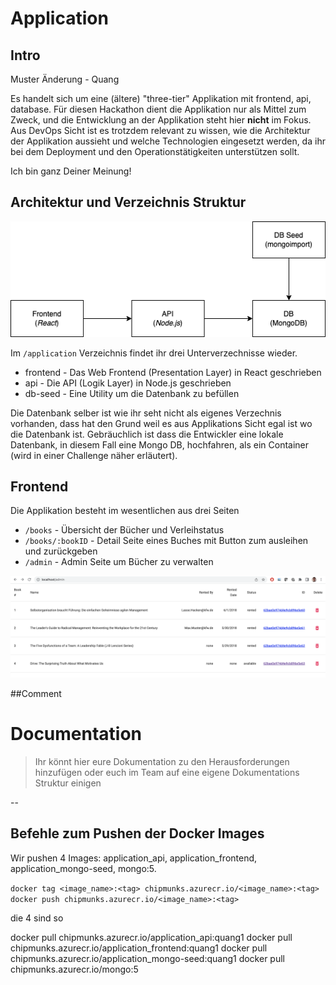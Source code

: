 # Application

## Intro

Muster Änderung - Quang

Es handelt sich um eine (ältere) "three-tier" Applikation mit frontend, api, database.
Für diesen Hackathon dient die Applikation nur als Mittel zum Zweck, und die Entwicklung an der Applikation steht hier **nicht** im Fokus. Aus DevOps Sicht ist es trotzdem relevant zu wissen, wie die Architektur der Applikation aussieht und welche Technologien eingesetzt werden, da ihr bei dem Deployment und den Operationstätigkeiten unterstützen sollt.

Ich bin ganz Deiner Meinung!

## Architektur und Verzeichnis Struktur

<img src="./application/docs/dobib.drawio.png">

Im `/application` Verzeichnis findet ihr drei Unterverzechnisse wieder.

- frontend - Das Web Frontend (Presentation Layer) in React geschrieben
- api - Die API (Logik Layer) in Node.js geschrieben
- db-seed - Eine Utility um die Datenbank zu befüllen

Die Datenbank selber ist wie ihr seht nicht als eigenes Verzechnis vorhanden, dass hat den Grund weil es aus Applikations Sicht egal ist wo die Datenbank ist. Gebräuchlich ist dass die Entwickler eine lokale Datenbank, in diesem Fall eine Mongo DB, hochfahren, als ein Container (wird in einer Challenge näher erläutert).

## Frontend

Die Applikation besteht im wesentlichen aus drei Seiten

- `/books` - Übersicht der Bücher und Verleihstatus
- `/books/:bookID` - Detail Seite eines Buches mit Button zum ausleihen und zurückgeben
- `/admin` - Admin Seite um Bücher zu verwalten

<img src="./application/docs/dobib.app.png">

##Comment

# Documentation

> Ihr könnt hier eure Dokumentation zu den Herausforderungen hinzufügen oder euch im Team auf eine eigene Dokumentations Struktur einigen

--

## Befehle zum Pushen der Docker Images

Wir pushen 4 Images: application_api, application_frontend, application_mongo-seed, mongo:5.

`docker tag <image_name>:<tag> chipmunks.azurecr.io/<image_name>:<tag>`
`docker push chipmunks.azurecr.io/<image_name>:<tag>`

die 4 sind so

docker pull chipmunks.azurecr.io/application_api:quang1
docker pull chipmunks.azurecr.io/application_frontend:quang1
docker pull chipmunks.azurecr.io/application_mongo-seed:quang1
docker pull chipmunks.azurecr.io/mongo:5